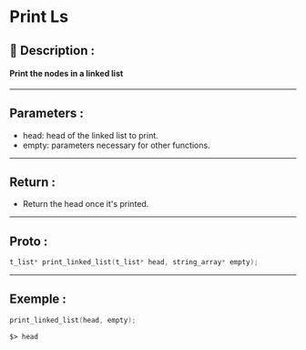 # Print Ls

## 📝 Description :
#### Print the nodes in a linked list
---
## Parameters :
- head: head of the linked list to print.
- empty: parameters necessary for other functions.
---
## Return :
- Return the head once it's printed.
---
## Proto :
```c
t_list* print_linked_list(t_list* head, string_array* empty);
```
---
## Exemple : 
```c
print_linked_list(head, empty);
```

```$> head```